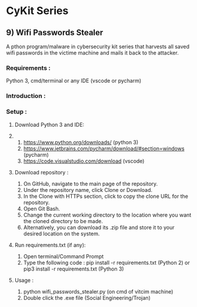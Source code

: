 # CyKit Series  
## 9) Wifi Passwords Stealer
A pthon program/malware in cybersecurity kit series that harvests all saved wifi passwords in the victime machine and mails it back to the attacker.

### Requirements :
Python 3, cmd/terminal or any IDE (vscode or pycharm)

### Introduction : 

### Setup : 
1. Download Python 3 and IDE:
2. 1. https://www.python.org/downloads/ (python 3)
   2. https://www.jetbrains.com/pycharm/download/#section=windows (pycharm)
   3. https://code.visualstudio.com/download (vscode)

3. Download repository :
   1. On GitHub, navigate to the main page of the repository.
   2. Under the repository name, click Clone or Download.
   3. In the Clone with HTTPs section, click to copy the clone URL for the repository.
   4. Open Git Bash.
   5. Change the current working directory to the location where you want the cloned directory to be made.
   6. Alternatively, you can download its .zip file and store it to your desired location on the system.

4. Run requirements.txt (if any): 
   1. Open terminal/Command Prompt
   2. Type the following code : pip install -r requirements.txt (Python 2) or pip3 install -r requirements.txt (Python 3)

5. Usage : 
   1. python wifi_passwords_stealer.py (on cmd of vitcim machine)
   2. Double click the .exe file (Social Engineering/Trojan)
